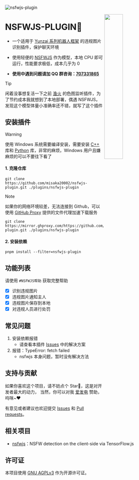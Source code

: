 ![nsfwjs-plugin](https://socialify.git.ci/CikeyQi/nsfwjs-plugin/image?description=1&font=Raleway&forks=1&issues=1&language=1&name=1&owner=1&pattern=Circuit%20Board&pulls=1&stargazers=1&theme=Auto)

<img decoding="async" align=right src="resources/readme/girl.png" width="35%">

# NSFWJS-PLUGIN🍒

- 一个适用于 [Yunzai 系列机器人框架](https://github.com/yhArcadia/Yunzai-Bot-plugins-index) 的违规图片识别插件，保护聊天环境

- 使用轻便的 [NSFWJS](https://github.com/infinitered/nsfwjs) 作为模型，本地 CPU 即可运行，性能要求极低，成本几乎为 0

- **使用中遇到问题请加 QQ 群咨询：[707331865](https://qm.qq.com/q/TXTIS9KhO2)**

> [!TIP]
> 闲着没事想复活一下之前 [渔火](https://github.com/yhArcadia) 的色图监听插件，为了节约成本我就想到了本地部署，偶遇 NSFWJS，发现这个模型体量小准确率还不错，就写了这个插件

## 安装插件

> [!WARNING]
> 使用 Windows 系统需要编译安装，需要安装 [C++](https://visualstudio.microsoft.com/zh-hans/vs/) 库和 [Python](https://www.python.org/) 库，非常的麻烦，Windows 用户且嫌麻烦的可以不要往下看了

#### 1. 克隆仓库

```
git clone https://github.com/misaka20002/nsfwjs-plugin.git ./plugins/nsfwjs-plugin
```

> [!NOTE]
> 如果你的网络环境较差，无法连接到 Github，可以使用 [GitHub Proxy](https://mirror.ghproxy.com/) 提供的文件代理加速下载服务
>
> ```
> git clone https://mirror.ghproxy.com/https://github.com/misaka20002/nsfwjs-plugin.git ./plugins/nsfwjs-plugin
> ```

#### 2. 安装依赖

```
pnpm install --filter=nsfwjs-plugin
```

## 功能列表

请使用 `#NSFWJS帮助` 获取完整帮助

- [x] 识别违规图片
- [x] 违规图片通知主人
- [x] 违规图片保存到本地
- [x] 对违规人员进行处罚

## 常见问题

1. 安装依赖报错
   - 请查看本插件 [Issues](https://github.com/CikeyQi/nsfwjs-plugin/issues) 中的解决方案
2. 报错：TypeError: fetch failed
   - nsfwjs 本身问题，暂时没有解决方法

## 支持与贡献

如果你喜欢这个项目，请不妨点个 Star🌟，这是对开发者最大的动力， 当然，你可以对我 [爱发电](https://afdian.net/a/sumoqi) 赞助，呜咪~❤️

有意见或者建议也欢迎提交 [Issues](https://github.com/CikeyQi/nsfwjs-plugin/issues) 和 [Pull requests](https://github.com/CikeyQi/nsfwjs-plugin/pulls)。

## 相关项目

- [nsfwjs](https://github.com/infinitered/nsfwjs)：NSFW detection on the client-side via TensorFlow.js

## 许可证

本项目使用 [GNU AGPLv3](https://choosealicense.com/licenses/agpl-3.0/) 作为开源许可证。
